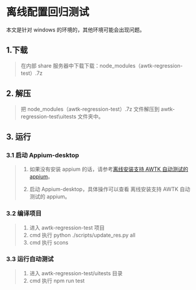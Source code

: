 # 离线配置回归测试

本文是针对 windows 的环境的，其他环境可能会出现问题。

## 1.下载

> 在内部 share 服务器中下载下载：node_modules（awtk-regression-test）.7z

## 2. 解压

> 把 node_modules（awtk-regression-test）.7z 文件解压到 awtk-regression-test\uitests 文件夹中。

## 3. 运行

### 3.1 启动 Appium-desktop

> 1. 如果没有安装 appium 的话，请参考[离线安装支持 AWTK 自动测试的 appium](https://github.com/zlgopen/awtk-ui-automation/blob/master/docs/how_to_install_appium_for_awtk_offline.md)。
>
> 2. 启动 Appium-desktop，具体操作可以查看 离线安装支持 AWTK 自动测试的 appium。

### 3.2 编译项目

> 1. 进入 awtk-regression-test 项目
> 2. cmd 执行 python ./scripts/update_res.py all
> 3. cmd 执行 scons 

### 3.3 运行自动测试

> 1. 进入 awtk-regression-test/uitests 目录
> 2. cmd 执行 npm run test




